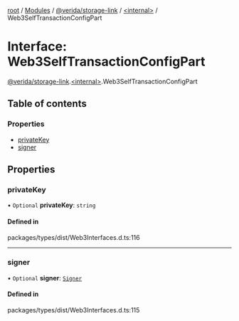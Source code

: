 [root](../README.md) / [Modules](../modules.md) / [@verida/storage-link](../modules/verida_storage_link.md) / [<internal\>](../modules/verida_storage_link._internal_.md) / Web3SelfTransactionConfigPart

# Interface: Web3SelfTransactionConfigPart

[@verida/storage-link](../modules/verida_storage_link.md).[<internal\>](../modules/verida_storage_link._internal_.md).Web3SelfTransactionConfigPart

## Table of contents

### Properties

- [privateKey](verida_storage_link._internal_.Web3SelfTransactionConfigPart.md#privatekey)
- [signer](verida_storage_link._internal_.Web3SelfTransactionConfigPart.md#signer)

## Properties

### privateKey

• `Optional` **privateKey**: `string`

#### Defined in

packages/types/dist/Web3Interfaces.d.ts:116

___

### signer

• `Optional` **signer**: [`Signer`](../classes/verida_storage_link._internal_.Signer.md)

#### Defined in

packages/types/dist/Web3Interfaces.d.ts:115
